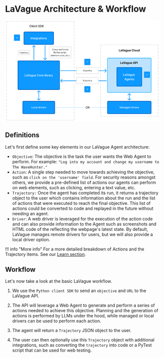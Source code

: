# LaVague Architecture & Workflow

![LaVague Workflow](https://raw.githubusercontent.com/lavague-ai/LaVague/draftin-some-docs/docs/assets/architecture-default.png)

## Definitions

Let's first define some key elements in our LaVague Agent architecture:

- `Objective`: The objective is the task the user wants the Web Agent to perform. For example: `"Log into my account and change my username to The WaveHunter."`
- `Action`: A single step needed to move towards achieving the objective, such as `click on the 'username' field`. For security reasons amongst others, we provide a pre-defined list of actions our agents can perform on web elements, such as clicking, entering a text value, etc.
- `Trajectory:` Once the agent has completed its run, it returns a trajectory object to the user which contains information about the run and the list of actions that were executed to reach the final objective. This list of actions could be converted to code and replayed in the future without needing an agent.
- `Driver`: A web driver is leveraged for the execution of the action code and can also provide information to the Agent such as screenshots and HTML code of the reflecting the webpage's latest state. By default, LaVague manages remote drivers for users, but we will also provide a local driver option.

!!! info "More info"
    For a more detailed breakdown of Actions and the Trajectory items. See our [Learn section]().

## Workflow

Let's now take a look at the basic LaVague workflow.

1. We use the `Python client SDK` to send an `objective` and `URL` to the LaVague API.

2. The API will leverage a Web Agent to generate and perform a series of actions needed to achieve this objective. Planning and the generation of actions is performed by LLMs under the hood, while managed or local drivers can be used to perform each action.

3. The agent will return a `Trajectory` JSON object to the user.

4. The user can then optionally use this `Trajectory` object with additional integrations, such as converting the `trajectory` into code or a PyTest script that can be used for web testing.